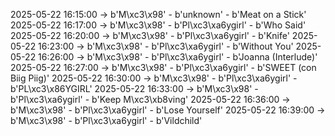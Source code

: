 2025-05-22 16:15:00 -> b'M\xc3\x98' - b'unknown' - b'Meat on a Stick'
2025-05-22 16:17:00 -> b'M\xc3\x98' - b'Pl\xc3\xa6ygirl' - b'Who Said'
2025-05-22 16:20:00 -> b'M\xc3\x98' - b'Pl\xc3\xa6ygirl' - b'Knife'
2025-05-22 16:23:00 -> b'M\xc3\x98' - b'Pl\xc3\xa6ygirl' - b'Without You'
2025-05-22 16:26:00 -> b'M\xc3\x98' - b'Pl\xc3\xa6ygirl' - b'Joanna (Interlude)'
2025-05-22 16:27:00 -> b'M\xc3\x98' - b'Pl\xc3\xa6ygirl' - b'SWEET (con Biig Piig)'
2025-05-22 16:30:00 -> b'M\xc3\x98' - b'Pl\xc3\xa6ygirl' - b'PL\xc3\x86YGIRL'
2025-05-22 16:33:00 -> b'M\xc3\x98' - b'Pl\xc3\xa6ygirl' - b'Keep M\xc3\xb8ving'
2025-05-22 16:36:00 -> b'M\xc3\x98' - b'Pl\xc3\xa6ygirl' - b'Lose Yourself'
2025-05-22 16:39:00 -> b'M\xc3\x98' - b'Pl\xc3\xa6ygirl' - b'Vildchild'
